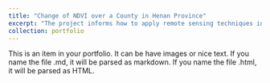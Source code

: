 ```yaml
---
title: "Change of NDVI over a County in Henan Province"
excerpt: "The project informs how to apply remote sensing techniques in application of agriculture clearly and concisely.<br/><img src='/images/agriculture1.png'>"
collection: portfolio
---
```


This is an item in your portfolio. It can be have images or nice text. If you name the file .md, it will be parsed as markdown. If you name the file .html, it will be parsed as HTML. 

